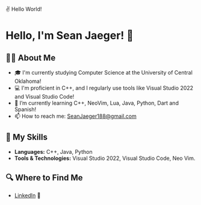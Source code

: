 ✌ Hello World!

# Hello, I'm Sean Jaeger! 👋

## 👨‍💻 About Me
- 🎓 I'm currently studying Computer Science at the University of Central Oklahoma!
- 💻 I'm proficient in C++, and I regularly use tools like Visual Studio 2022 and Visual Studio Code!
- 🌱 I’m currently learning C++, NeoVim, Lua, Java, Python, Dart and Spanish!
- 📫 How to reach me: SeanJaeger188@gmail.com

## 🚀 My Skills
- **Languages:** C++, Java, Python
- **Tools & Technologies:** Visual Studio 2022, Visual Studio Code, Neo Vim.

## 🔍 Where to Find Me
- [LinkedIn](https://www.linkedin.com/in/sean-jaeger-a6825022a/) 🏢
